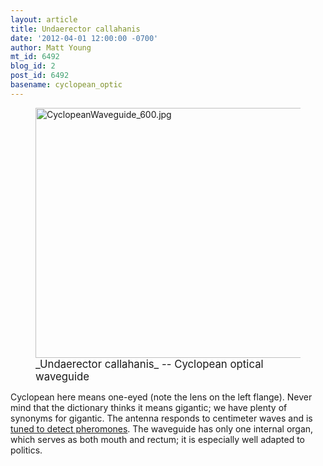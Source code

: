 ```yaml
---
layout: article
title: Undaerector callahanis
date: '2012-04-01 12:00:00 -0700'
author: Matt Young
mt_id: 6492
blog_id: 2
post_id: 6492
basename: cyclopean_optic
---
```

<figure>
<img src="/PT/uploads/2012/CyclopeanWaveguide_600.jpg" alt="CyclopeanWaveguide_600.jpg" width="600" height="400" />
<figcaption markdown="span">
<big>_Undaerector callahanis_ -- Cyclopean optical waveguide</big>

</figcaption>
</figure>


Cyclopean here means one-eyed (note the lens on the left flange). Never mind that the dictionary thinks it means gigantic; we have plenty of synonyms for gigantic. The antenna responds to centimeter waves and is [ tuned to detect pheromones](http://www.thefreelibrary.com/Electromagnetic+communication+and+olfaction+in+insects.-a0163395921). The waveguide has only one internal organ, which serves as both mouth and rectum; it is especially well adapted to politics.
